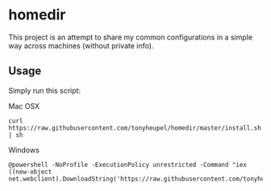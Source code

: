 # homedir

This project is an attempt to share my common configurations in a
simple way across machines (without private info).

## Usage
Simply run this script:

Mac OSX
```shell
curl https://raw.githubusercontent.com/tonyheupel/homedir/master/install.sh | sh
```

Windows
```shell
@powershell -NoProfile -ExecutionPolicy unrestricted -Command "iex ((new-object net.webclient).DownloadString('https://raw.githubusercontent.com/tonyheupel/homedir/master/install.ps1'))" 
```
